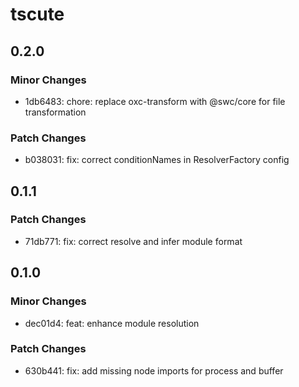 # tscute

## 0.2.0

### Minor Changes

- 1db6483: chore: replace oxc-transform with @swc/core for file transformation

### Patch Changes

- b038031: fix: correct conditionNames in ResolverFactory config

## 0.1.1

### Patch Changes

- 71db771: fix: correct resolve and infer module format

## 0.1.0

### Minor Changes

- dec01d4: feat: enhance module resolution

### Patch Changes

- 630b441: fix: add missing node imports for process and buffer
